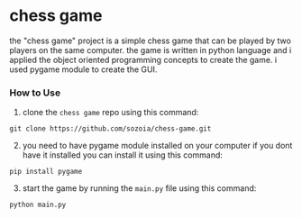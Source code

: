 # chess game

the "chess game" project is a simple chess game that can be played by two players on the same computer.
the game is written in python language and i applied the object oriented programming concepts to create the game.
i used pygame module to create the GUI.



### How to Use

1. clone the `chess game` repo using this command:

 ```
git clone https://github.com/sozoia/chess-game.git 
```

2. you need to have pygame module installed on your computer
if you dont have it installed you can install it using this command:
```
pip install pygame
```
3. start the game by running the `main.py` file using this command:
```
python main.py
```
